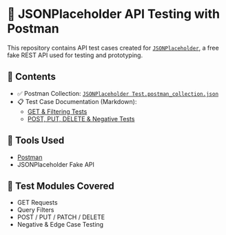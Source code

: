 # 🧪 JSONPlaceholder API Testing with Postman

This repository contains API test cases created for [`JSONPlaceholder`](https://jsonplaceholder.typicode.com/), a free fake REST API used for testing and prototyping.

## 📁 Contents

- ✅ Postman Collection: [`JSONPlaceholder Test.postman_collection.json`](./JSONPlaceholder%20Test.postman_collection.json)
- 📋 Test Case Documentation (Markdown):
  - [GET & Filtering Tests](./API_Testing_Part1_GET_Filtering.md)
  - [POST, PUT, DELETE & Negative Tests](./API_Testing_Part2_Post_Delete_Negative.md)

## 🧰 Tools Used

- [Postman](https://www.postman.com/)
- JSONPlaceholder Fake API

## 🚀 Test Modules Covered

- GET Requests
- Query Filters
- POST / PUT / PATCH / DELETE
- Negative & Edge Case Testing

